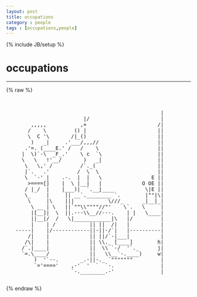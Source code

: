 ```yaml
---
layout: post
title: occupations
category : people
tags : [occupations,people]
---
```

{% include JB/setup %}
# occupations
---
{% raw %}
<pre>


                                                  |
                         |/                       |
        ,,,,,           ,+                       /|
       /    \         () |                       ||
       \  C &#039;\       /|_()                       ||
        )   _|     .&#039;___/,,,//                   ||
      .&#039;=. (____E.&#039; /   /    \                   ||
     |  \)`-\  _F_.&#039;    \ c  `\                  ||
     \   \   !&#039;__/       )   _|                  ||
      \   \,&#039; /         /`._(                    ||
      |`.   .&#039;         /  \  \                   ||
      \  `-&#039; |    .-.  |  |   \                E ||
       &gt;====[]    |  \ |__|   |             O OE ||
      / |_/  |    |___)|  `.__j____          \|E ||
      \_     |     || __`.________ `.        |&quot;&quot;|\|
       \     |\    |||           \///_      _|__|_|
        \ __ | \   ||`&quot;&quot;\\&quot;&quot;&quot;&quot;//&quot;&#039;    \`.   \     |
        |[__]|  \  ||.---\\__//---.    | |   \____|
        ||__|/  /   \|____________|\   |/         |
        |    | /           || ||  /|   |          |
   -----|    |/------------||-||-/`|   |----------|
       /|    |             || ||/`-|___|          |
      /\|    |             || \\._ [____]        h|
     /`.|____|             ||  \\ `-/  &#039;`._      j|
     `=.\____/             ||   \\__`-.____)     w|
         )  &#039;`--.       _.-||-._ `&quot;&quot;&quot;&quot;&quot;&quot;&quot;         |
         `=&#039;====&#039;    ,-&#039;  &#039;  `  `-.               |
                     `-.________.-&#039;               |
 </pre>
{% endraw %}
